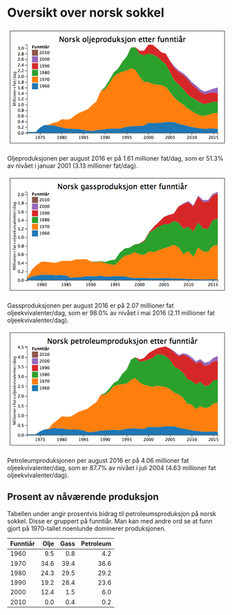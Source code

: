 # Oversikt over norsk sokkel


![Oljeproduksjonen etter funntiår](img/oil_production_yearly_12MMA_by_discovery_decade.png)

Oljeproduksjonen per august 2016 er på 1.61 millioner fat/dag, som er 51.3% av nivået i januar 2001 (3.13 millioner fat/dag).

![Gassproduksjonen etter funntiår](img/gas_production_yearly_12MMA_by_discovery_decade.png)

Gassproduksjonen per august 2016 er på 2.07 millioner fat oljeekvivalenter/dag, som er 98.0% av nivået i mai 2016 (2.11 millioner fat oljeekvivalenter/dag).

![Petroleumproduksjonen etter funntiår](img/oe_production_yearly_12MMA_by_discovery_decade.png)

Petroleumproduksjonen per august 2016 er på 4.06 millioner fat oljeekvivalenter/dag, som er 87.7% av nivået i juli 2004 (4.63 millioner fat oljeekvivalenter/dag).


## Prosent av nåværende produksjon

Tabellen under angir prosentvis bidrag til petroleumsproduksjon på norsk sokkel. 
Disse er gruppert på funntiår.
Man kan med andre ord se at funn gjort på 1970-tallet noenlunde dominerer produksjonen. 


| Funntiår | Olje | Gass | Petroleum |
| ---- | ---: | ---: | ---: |
| 1960 | 9.5 | 0.8 | 4.2 |
| 1970 | 34.6 | 39.4 | 36.6 |
| 1980 | 24.3 | 29.5 | 29.2 |
| 1990 | 19.2 | 28.4 | 23.6 |
| 2000 | 12.4 | 1.5 | 6.0 |
| 2010 | 0.0 | 0.4 | 0.2 |
